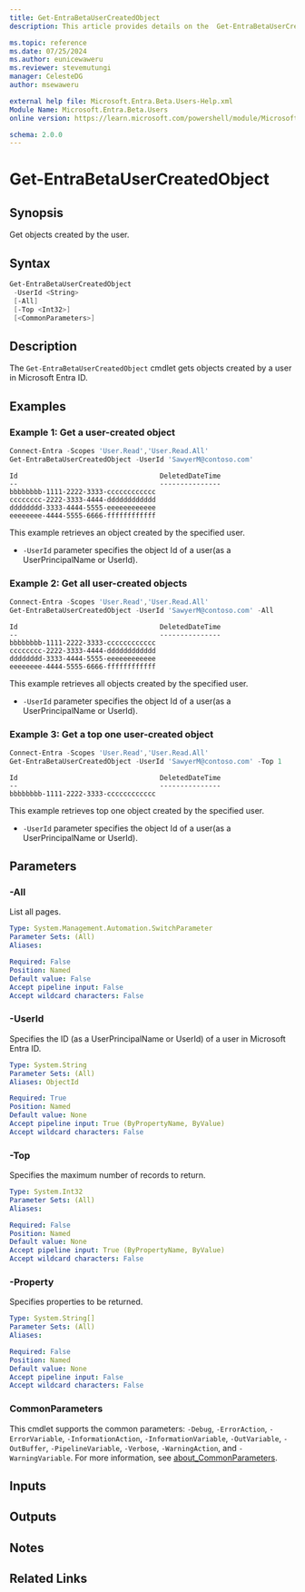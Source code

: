 ```yaml
---
title: Get-EntraBetaUserCreatedObject
description: This article provides details on the  Get-EntraBetaUserCreatedObject Command.

ms.topic: reference
ms.date: 07/25/2024
ms.author: eunicewaweru
ms.reviewer: stevemutungi
manager: CelesteDG
author: msewaweru

external help file: Microsoft.Entra.Beta.Users-Help.xml
Module Name: Microsoft.Entra.Beta.Users
online version: https://learn.microsoft.com/powershell/module/Microsoft.Entra.Beta.Users/Get-EntraBetaUserCreatedObject

schema: 2.0.0
---
```


# Get-EntraBetaUserCreatedObject

## Synopsis

Get objects created by the user.

## Syntax

```powershell
Get-EntraBetaUserCreatedObject
 -UserId <String>
 [-All]
 [-Top <Int32>]
 [<CommonParameters>]
```

## Description

The `Get-EntraBetaUserCreatedObject` cmdlet gets objects created by a user in Microsoft Entra ID.

## Examples

### Example 1: Get a user-created object

```powershell
Connect-Entra -Scopes 'User.Read','User.Read.All'
Get-EntraBetaUserCreatedObject -UserId 'SawyerM@contoso.com'
```

```Output
Id                                   DeletedDateTime
--                                   ---------------
bbbbbbbb-1111-2222-3333-cccccccccccc
cccccccc-2222-3333-4444-dddddddddddd
dddddddd-3333-4444-5555-eeeeeeeeeeee
eeeeeeee-4444-5555-6666-ffffffffffff
```

This example retrieves an object created by the specified user.

- `-UserId` parameter specifies the object Id of a user(as a UserPrincipalName or UserId).

### Example 2: Get all user-created objects

```powershell
Connect-Entra -Scopes 'User.Read','User.Read.All'
Get-EntraBetaUserCreatedObject -UserId 'SawyerM@contoso.com' -All
```

```Output
Id                                   DeletedDateTime
--                                   ---------------
bbbbbbbb-1111-2222-3333-cccccccccccc
cccccccc-2222-3333-4444-dddddddddddd
dddddddd-3333-4444-5555-eeeeeeeeeeee
eeeeeeee-4444-5555-6666-ffffffffffff
```

This example retrieves all objects created by the specified user.

- `-UserId` parameter specifies the object Id of a user(as a UserPrincipalName or UserId).

### Example 3: Get a top one user-created object

```powershell
Connect-Entra -Scopes 'User.Read','User.Read.All'
Get-EntraBetaUserCreatedObject -UserId 'SawyerM@contoso.com' -Top 1
```

```Output
Id                                   DeletedDateTime
--                                   ---------------
bbbbbbbb-1111-2222-3333-cccccccccccc
```

This example retrieves top one object created by the specified user.

- `-UserId` parameter specifies the object Id of a user(as a UserPrincipalName or UserId).

## Parameters

### -All

List all pages.

```yaml
Type: System.Management.Automation.SwitchParameter
Parameter Sets: (All)
Aliases:

Required: False
Position: Named
Default value: False
Accept pipeline input: False
Accept wildcard characters: False
```

### -UserId

Specifies the ID (as a UserPrincipalName or UserId) of a user in Microsoft Entra ID.

```yaml
Type: System.String
Parameter Sets: (All)
Aliases: ObjectId

Required: True
Position: Named
Default value: None
Accept pipeline input: True (ByPropertyName, ByValue)
Accept wildcard characters: False
```

### -Top

Specifies the maximum number of records to return.

```yaml
Type: System.Int32
Parameter Sets: (All)
Aliases:

Required: False
Position: Named
Default value: None
Accept pipeline input: True (ByPropertyName, ByValue)
Accept wildcard characters: False
```

### -Property

Specifies properties to be returned.

```yaml
Type: System.String[]
Parameter Sets: (All)
Aliases:

Required: False
Position: Named
Default value: None
Accept pipeline input: False
Accept wildcard characters: False
```

### CommonParameters

This cmdlet supports the common parameters: `-Debug`, `-ErrorAction`, `-ErrorVariable`, `-InformationAction`, `-InformationVariable`, `-OutVariable`, `-OutBuffer`, `-PipelineVariable`, `-Verbose`, `-WarningAction`, and `-WarningVariable`. For more information, see [about_CommonParameters](https://go.microsoft.com/fwlink/?LinkID=113216).

## Inputs

## Outputs

## Notes

## Related Links
